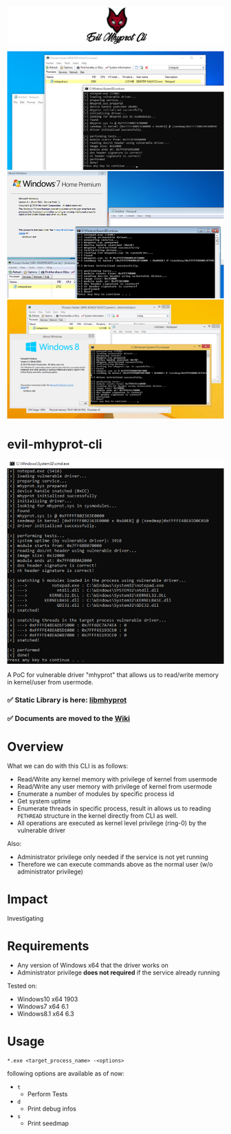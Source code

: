 ![LOGO](logo.png)

![IMAGE](images/image01.png)
![IMAGE](images/image04.png)
![IMAGE](images/image05.png)

# evil-mhyprot-cli

![IMAGE](images/image10.png)

A PoC for vulnerable driver "mhyprot" that allows us to read/write memory in kernel/user from usermode.

### ✅ Static Library is here: [libmhyprot](https://github.com/kkent030315/libmhyprot)
### ✅ Documents are moved to the [Wiki](https://github.com/kkent030315/evil-mhyprot-cli/wiki)

# Overview

What we can do with this CLI is as follows:

- Read/Write any kernel memory with privilege of kernel from usermode
- Read/Write any user memory with privilege of kernel from usermode
- Enumerate a number of modules by specific process id
- Get system uptime
- Enumerate threads in specific process, result in allows us to reading `PETHREAD` structure in the kernel directly from CLI as well.
- All operations are executed as kernel level privilege (ring-0) by the vulnerable driver

Also:

- Administrator privilege only needed if the service is not yet running
- Therefore we can execute commands above as the normal user (w/o administrator privilege)

# Impact

Investigating

# Requirements

- Any version of Windows x64 that the driver works on
- Administrator privilege **does not required** if the service already running

Tested on:

- Windows10 x64 1903
- Windows7 x64 6.1
- Windows8.1 x64 6.3

# Usage

```
*.exe <target_process_name> -<options>
```

following options are available as of now:

- `t`
  - Perform Tests
- `d`
  - Print debug infos
- `s`
  - Print seedmap
